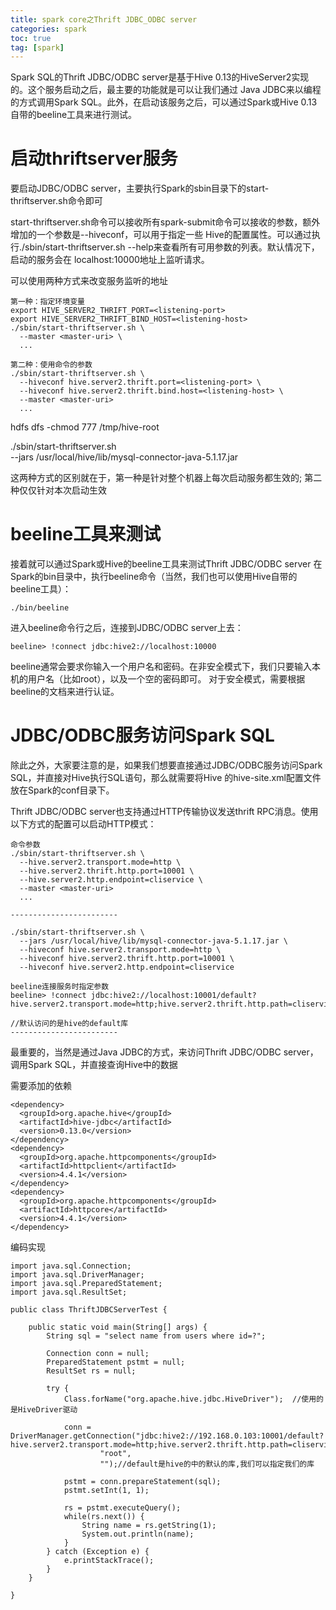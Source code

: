 ```yaml
---
title: spark core之Thrift JDBC_ODBC server
categories: spark   
toc: true  
tag: [spark]
---
```




Spark SQL的Thrift JDBC/ODBC server是基于Hive 0.13的HiveServer2实现的。这个服务启动之后，最主要的功能就是可以让我们通过
Java JDBC来以编程的方式调用Spark SQL。此外，在启动该服务之后，可以通过Spark或Hive 0.13自带的beeline工具来进行测试。

<!--more-->

# 启动thriftserver服务
要启动JDBC/ODBC server，主要执行Spark的sbin目录下的start-thriftserver.sh命令即可

start-thriftserver.sh命令可以接收所有spark-submit命令可以接收的参数，额外增加的一个参数是--hiveconf，可以用于指定一些
Hive的配置属性。可以通过执行./sbin/start-thriftserver.sh --help来查看所有可用参数的列表。默认情况下，启动的服务会在
localhost:10000地址上监听请求。

可以使用两种方式来改变服务监听的地址
```
第一种：指定环境变量
export HIVE_SERVER2_THRIFT_PORT=<listening-port>
export HIVE_SERVER2_THRIFT_BIND_HOST=<listening-host>
./sbin/start-thriftserver.sh \
  --master <master-uri> \
  ...
  
第二种：使用命令的参数
./sbin/start-thriftserver.sh \
  --hiveconf hive.server2.thrift.port=<listening-port> \
  --hiveconf hive.server2.thrift.bind.host=<listening-host> \
  --master <master-uri>
  ...
```

hdfs dfs -chmod 777 /tmp/hive-root

./sbin/start-thriftserver.sh \
--jars /usr/local/hive/lib/mysql-connector-java-5.1.17.jar
  
这两种方式的区别就在于，第一种是针对整个机器上每次启动服务都生效的; 第二种仅仅针对本次启动生效


# beeline工具来测试

接着就可以通过Spark或Hive的beeline工具来测试Thrift JDBC/ODBC server
在Spark的bin目录中，执行beeline命令（当然，我们也可以使用Hive自带的beeline工具）：
```
./bin/beeline
```

进入beeline命令行之后，连接到JDBC/ODBC server上去：
```
beeline> !connect jdbc:hive2://localhost:10000
```

beeline通常会要求你输入一个用户名和密码。在非安全模式下，我们只要输入本机的用户名（比如root），以及一个空的密码即可。
对于安全模式，需要根据beeline的文档来进行认证。

# JDBC/ODBC服务访问Spark SQL

除此之外，大家要注意的是，如果我们想要直接通过JDBC/ODBC服务访问Spark SQL，并直接对Hive执行SQL语句，那么就需要将Hive
的hive-site.xml配置文件放在Spark的conf目录下。

Thrift JDBC/ODBC server也支持通过HTTP传输协议发送thrift RPC消息。使用以下方式的配置可以启动HTTP模式：
```
命令参数
./sbin/start-thriftserver.sh \
  --hive.server2.transport.mode=http \
  --hive.server2.thrift.http.port=10001 \
  --hive.server2.http.endpoint=cliservice \
  --master <master-uri>
  ...
  
------------------------

./sbin/start-thriftserver.sh \
  --jars /usr/local/hive/lib/mysql-connector-java-5.1.17.jar \
  --hiveconf hive.server2.transport.mode=http \
  --hiveconf hive.server2.thrift.http.port=10001 \
  --hiveconf hive.server2.http.endpoint=cliservice 
  
beeline连接服务时指定参数
beeline> !connect jdbc:hive2://localhost:10001/default?hive.server2.transport.mode=http;hive.server2.thrift.http.path=cliservice

//默认访问的是hive的default库
------------------------

```


最重要的，当然是通过Java JDBC的方式，来访问Thrift JDBC/ODBC server，调用Spark SQL，并直接查询Hive中的数据

需要添加的依赖
```
<dependency>
  <groupId>org.apache.hive</groupId>
  <artifactId>hive-jdbc</artifactId>
  <version>0.13.0</version>
</dependency>
<dependency>
  <groupId>org.apache.httpcomponents</groupId>
  <artifactId>httpclient</artifactId>
  <version>4.4.1</version>
</dependency>
<dependency>
  <groupId>org.apache.httpcomponents</groupId>
  <artifactId>httpcore</artifactId>
  <version>4.4.1</version>
</dependency>
```

编码实现
```
import java.sql.Connection;
import java.sql.DriverManager;
import java.sql.PreparedStatement;
import java.sql.ResultSet;

public class ThriftJDBCServerTest {
	
	public static void main(String[] args) {
		String sql = "select name from users where id=?";
		
		Connection conn = null;
		PreparedStatement pstmt = null;
		ResultSet rs = null;
		
		try {
			Class.forName("org.apache.hive.jdbc.HiveDriver");  //使用的是HiveDriver驱动
			
			conn = DriverManager.getConnection("jdbc:hive2://192.168.0.103:10001/default?hive.server2.transport.mode=http;hive.server2.thrift.http.path=cliservice", 
					"root", 
					"");//default是hive的中的默认的库,我们可以指定我们的库
			
			pstmt = conn.prepareStatement(sql);
			pstmt.setInt(1, 1);  
			
			rs = pstmt.executeQuery();
			while(rs.next()) {
				String name = rs.getString(1);
				System.out.println(name);  
			}
		} catch (Exception e) {
			e.printStackTrace(); 
		}
	}
	
}

```











